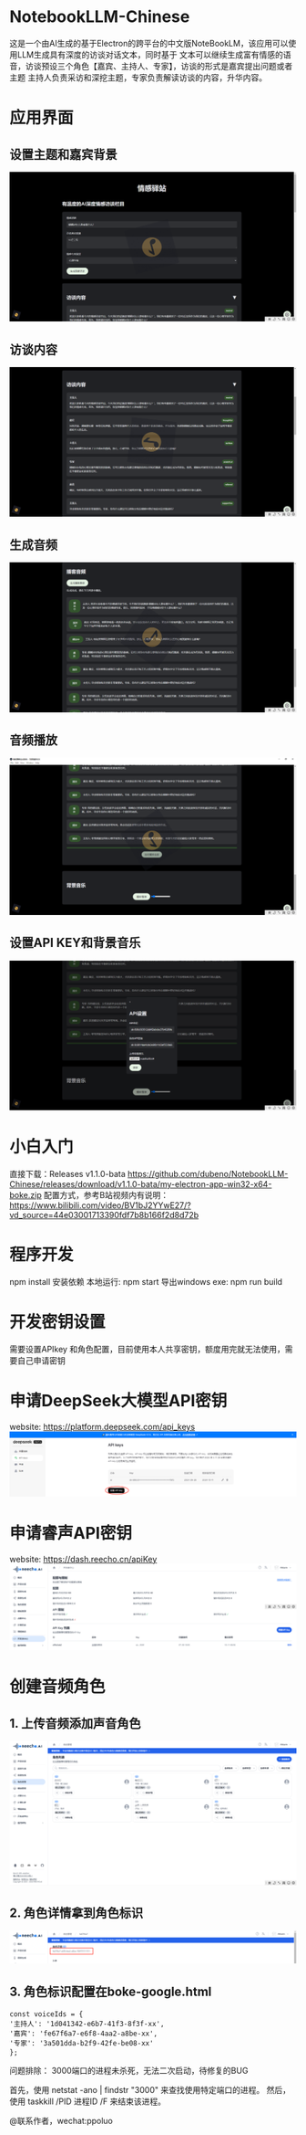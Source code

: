 # NotebookLLM-Chinese
这是一个由AI生成的基于Electron的跨平台的中文版NoteBookLM，该应用可以使用LLM生成具有深度的访谈对话文本，同时基于
文本可以继续生成富有情感的语音，访谈预设三个角色【嘉宾、主持人、专家】，访谈的形式是嘉宾提出问题或者主题
主持人负责采访和深挖主题，专家负责解读访谈的内容，升华内容。

# 应用界面
## 设置主题和嘉宾背景
![img.png](assets/img4.png)

## 访谈内容
![img.png](assets/img5.png)

## 生成音频
![img_4.png](assets/img_4.png)

## 音频播放
![img_4.png](assets/img_5.png)

## 设置API KEY和背景音乐
![img_3.png](assets/img_6.png)

# 小白入门
直接下载：Releases v1.1.0-bata
https://github.com/dubeno/NotebookLLM-Chinese/releases/download/v1.1.0-bata/my-electron-app-win32-x64-boke.zip
配置方式，参考B站视频内有说明：
https://www.bilibili.com/video/BV1bJ2YYwE27/?vd_source=44e03001713390fdf7b8b166f2d8d72b

# 程序开发
npm install 安装依赖
本地运行: 
    npm start
导出windows exe: 
    npm run build
    
# 开发密钥设置

需要设置APIkey 和角色配置，目前使用本人共享密钥，额度用完就无法使用，需要自己申请密钥

# 申请DeepSeek大模型API密钥
website: https://platform.deepseek.com/api_keys
![img_2.png](assets/img_2.png)
# 申请睿声API密钥
website: https://dash.reecho.cn/apiKey
![img_3.png](assets/img_3.png)
# 创建音频角色
## 1. 上传音频添加声音角色
![img.png](assets/img.png)

## 2. 角色详情拿到角色标识
![img_1.png](assets/img_1.png)

## 3. 角色标识配置在boke-google.html
```
const voiceIds = {
'主持人': '1d041342-e6b7-41f3-8f3f-xx',
'嘉宾': 'fe67f6a7-e6f8-4aa2-a8be-xx',
'专家': '3a501dda-b2f9-42fe-be08-xx'
};
```

问题排除：
3000端口的进程未杀死，无法二次启动，待修复的BUG

首先，使用 netstat -ano | findstr "3000" 来查找使用特定端口的进程。
然后，使用 taskkill /PID 进程ID /F 来结束该进程。

@联系作者，wechat:ppoluo